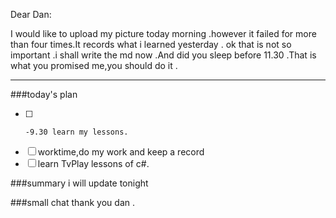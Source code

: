 Dear Dan:

  I would like to upload my picture today morning .however it failed for more than four times.It records what i learned yesterday .
  ok that is not so important .i shall write the md now .And did you sleep  before 11.30 .That is what you promised me,you should do it .
  
  ---
  
###today's plan
  - [ ]     -9.30 learn my lessons.
  - [ ]    worktime,do my work and keep a record
  - [ ]    learn  TvPlay lessons of c#.
  
###summary
  i will update tonight
  
###small chat 
  thank you dan .
